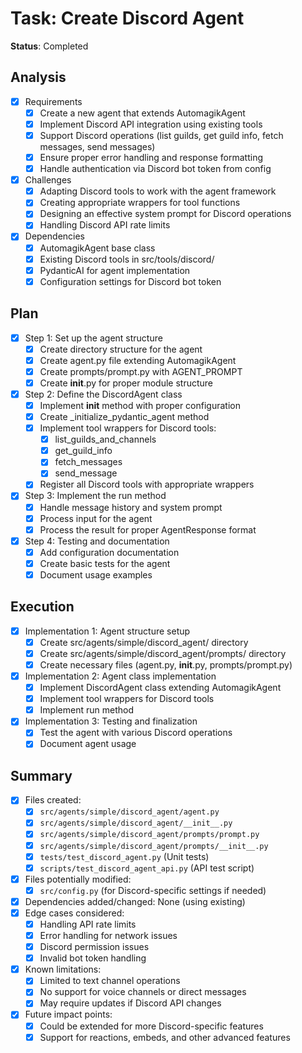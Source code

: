 # Task: Create Discord Agent
**Status**: Completed

## Analysis
- [x] Requirements
  - [x] Create a new agent that extends AutomagikAgent
  - [x] Implement Discord API integration using existing tools
  - [x] Support Discord operations (list guilds, get guild info, fetch messages, send messages)
  - [x] Ensure proper error handling and response formatting
  - [x] Handle authentication via Discord bot token from config
- [x] Challenges
  - [x] Adapting Discord tools to work with the agent framework
  - [x] Creating appropriate wrappers for tool functions
  - [x] Designing an effective system prompt for Discord operations
  - [x] Handling Discord API rate limits
- [x] Dependencies
  - [x] AutomagikAgent base class
  - [x] Existing Discord tools in src/tools/discord/
  - [x] PydanticAI for agent implementation
  - [x] Configuration settings for Discord bot token

## Plan
- [x] Step 1: Set up the agent structure
  - [x] Create directory structure for the agent
  - [x] Create agent.py file extending AutomagikAgent
  - [x] Create prompts/prompt.py with AGENT_PROMPT
  - [x] Create __init__.py for proper module structure
- [x] Step 2: Define the DiscordAgent class
  - [x] Implement __init__ method with proper configuration
  - [x] Create _initialize_pydantic_agent method
  - [x] Implement tool wrappers for Discord tools:
    - [x] list_guilds_and_channels
    - [x] get_guild_info
    - [x] fetch_messages
    - [x] send_message
  - [x] Register all Discord tools with appropriate wrappers
- [x] Step 3: Implement the run method
  - [x] Handle message history and system prompt
  - [x] Process input for the agent
  - [x] Process the result for proper AgentResponse format
- [x] Step 4: Testing and documentation
  - [x] Add configuration documentation
  - [x] Create basic tests for the agent
  - [x] Document usage examples

## Execution
- [x] Implementation 1: Agent structure setup
  - [x] Create src/agents/simple/discord_agent/ directory
  - [x] Create src/agents/simple/discord_agent/prompts/ directory
  - [x] Create necessary files (agent.py, __init__.py, prompts/prompt.py)
- [x] Implementation 2: Agent class implementation
  - [x] Implement DiscordAgent class extending AutomagikAgent
  - [x] Implement tool wrappers for Discord tools
  - [x] Implement run method
- [x] Implementation 3: Testing and finalization
  - [x] Test the agent with various Discord operations
  - [x] Document agent usage

## Summary
- [x] Files created:
  - [x] `src/agents/simple/discord_agent/agent.py`
  - [x] `src/agents/simple/discord_agent/__init__.py`
  - [x] `src/agents/simple/discord_agent/prompts/prompt.py`
  - [x] `src/agents/simple/discord_agent/prompts/__init__.py`
  - [x] `tests/test_discord_agent.py` (Unit tests)
  - [x] `scripts/test_discord_agent_api.py` (API test script)
- [x] Files potentially modified:
  - [x] `src/config.py` (for Discord-specific settings if needed)
- [x] Dependencies added/changed: None (using existing)
- [x] Edge cases considered:
  - [x] Handling API rate limits
  - [x] Error handling for network issues
  - [x] Discord permission issues
  - [x] Invalid bot token handling
- [x] Known limitations:
  - [x] Limited to text channel operations
  - [x] No support for voice channels or direct messages
  - [x] May require updates if Discord API changes
- [x] Future impact points:
  - [x] Could be extended for more Discord-specific features
  - [x] Support for reactions, embeds, and other advanced features